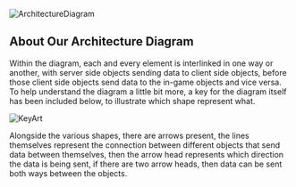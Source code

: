 ![ArchitectureDiagram](https://user-images.githubusercontent.com/78187057/113372316-9d79a480-9325-11eb-94da-b868a2de5189.JPG)

## About Our Architecture Diagram
Within the diagram, each and every element is interlinked in one way or another, with server side objects sending data to client side objects, before those client side objects send data to the in-game objects and vice versa. To help understand the diagram a little bit more, a key for the diagram itself has been included below, to illustrate which shape represent what.

![KeyArt](https://user-images.githubusercontent.com/78187057/113372704-7cfe1a00-9326-11eb-8c67-cfe07fb4f2a0.JPG)

Alongside the various shapes, there are arrows present, the lines themselves represent the connection between different objects that send data between themselves, then the arrow head represents which direction the data is being sent, if there are two arrow heads, then data can be sent both ways between the objects.
